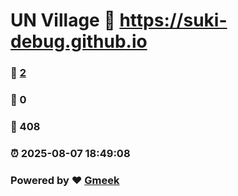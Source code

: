 # UN Village :link: https://suki-debug.github.io 
### :page_facing_up: [2](https://suki-debug.github.io/tag.html) 
### :speech_balloon: 0 
### :hibiscus: 408 
### :alarm_clock: 2025-08-07 18:49:08 
### Powered by :heart: [Gmeek](https://github.com/Meekdai/Gmeek)

